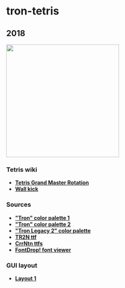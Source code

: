 # tron-tetris
## 2018
<!-- ### ![Tetris](https://user-images.githubusercontent.com/63527442/202892592-9df3aea9-1eee-4713-ae87-1ffd8ad5adc4.JPG) -->
<img src="https://user-images.githubusercontent.com/63527442/202892592-9df3aea9-1eee-4713-ae87-1ffd8ad5adc4.JPG" width=300>


### Tetris wiki
  <ul>
  <li><a href="https://tetris.fandom.com/wiki/TGM_Rotation"><strong>Tetris Grand Master Rotation</strong></a></li>
  <li><a href="https://tetris.fandom.com/wiki/Wall_kick"><strong>Wall kick</strong></a></li>
  </ul>


### Sources
<ul>
<li><a href="https://www.colourlovers.com/palette/969512/Annoy-A-Tron_2.0"><strong>"Tron" color palette 1</strong></a></li>
<li><a href="https://www.colourlovers.com/palette/1526474/Tron"><strong>"Tron" color palette 2</strong></a></li>
<li><a href="https://www.colourlovers.com/palette/1406402/Tron_Legacy_2"><strong>"Tron Legacy 2" color palette</strong></a></li>
<li><a href="https://www.1001fonts.com/tr2n-font.html"><strong>TR2N ttf</strong></a></li>
<li><a href="https://archive.org/download/CrrNtn"><strong>CrrNtn ttfs</strong></a></li>
<li><a href="https://fontdrop.info/#/?darkmode=true"><strong>FontDrop! font viewer</strong></a></li>
</ul>


### GUI layout

<ul> <li><a href="i.ytimg.com/vi/EZoxteNcYXI/maxresdefault.jpg"><strong>Layout 1</strong></a></li> </ul>
